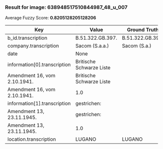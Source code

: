 ### Result for image: 638948517510844987_48_u_007
Average Fuzzy Score: **0.8205128205128206**
<small>

| Key | Value | Ground Truth | Score |
| --- | --- | --- | --- |
| b_id.transcription | B.51.322.GB.397. | B.51.322.GB.397. | 1.0 |
| company.transcription | Sacom (S.a.a.) | Sacom (S.a.) | 0.923076923076923 |
| date | None |  | 0.0 |
| information[0].transcription | Britische Schwarze Liste
Amendment 16, vom 2.10.1941. | Britische Schwarze Liste
Amendment 16, vom 2.10.1941. | 1.0 |
| information[1].transcription | gestrichen:
Amendment 13, 23.11.1945. | gestrichen:
Amendment 13, 23.11.1945. | 1.0 |
| location.transcription | LUGANO | LUGANO | 1.0 |

</small>
